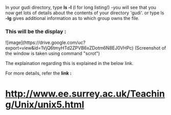 
In your gudi directory, type <b>ls -l</b> (l for long listing!) -you will see that you now get lots of details about the contents of your directory 'gudi'.
or type ls <b>-lg</b> gives additional information as to which group owns the file.

<h3>This will be the display :</h3>
![image](https://drive.google.com/uc?export=view&id=1VjQ6tmyHTd2ZPVB6xZDotm6N8EJ0VHPc)
(Screenshot of the window is taken using command "scrot")

The explaination regarding this is explained in the below link.

For more details, refer the <b>link :</b>
# http://www.ee.surrey.ac.uk/Teaching/Unix/unix5.html


